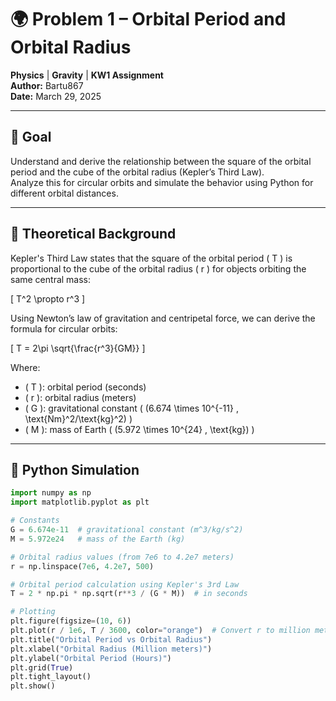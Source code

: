 # 🌍 Problem 1 – Orbital Period and Orbital Radius

**Physics** | **Gravity** | **KW1 Assignment**  
**Author:** Bartu867  
**Date:** March 29, 2025

---

## 🎯 Goal

Understand and derive the relationship between the square of the orbital period and the cube of the orbital radius (Kepler’s Third Law).  
Analyze this for circular orbits and simulate the behavior using Python for different orbital distances.

---

## 📘 Theoretical Background

Kepler's Third Law states that the square of the orbital period \( T \) is proportional to the cube of the orbital radius \( r \) for objects orbiting the same central mass:

\[
T^2 \propto r^3
\]

Using Newton’s law of gravitation and centripetal force, we can derive the formula for circular orbits:

\[
T = 2\pi \sqrt{\frac{r^3}{GM}}
\]

Where:  
- \( T \): orbital period (seconds)  
- \( r \): orbital radius (meters)  
- \( G \): gravitational constant \( (6.674 \times 10^{-11} \, \text{Nm}^2/\text{kg}^2) \)  
- \( M \): mass of Earth \( (5.972 \times 10^{24} \, \text{kg}) \)

---

## 🧪 Python Simulation

```python
import numpy as np
import matplotlib.pyplot as plt

# Constants
G = 6.674e-11  # gravitational constant (m^3/kg/s^2)
M = 5.972e24   # mass of the Earth (kg)

# Orbital radius values (from 7e6 to 4.2e7 meters)
r = np.linspace(7e6, 4.2e7, 500)

# Orbital period calculation using Kepler's 3rd Law
T = 2 * np.pi * np.sqrt(r**3 / (G * M))  # in seconds

# Plotting
plt.figure(figsize=(10, 6))
plt.plot(r / 1e6, T / 3600, color="orange")  # Convert r to million meters, T to hours
plt.title("Orbital Period vs Orbital Radius")
plt.xlabel("Orbital Radius (Million meters)")
plt.ylabel("Orbital Period (Hours)")
plt.grid(True)
plt.tight_layout()
plt.show()
```
